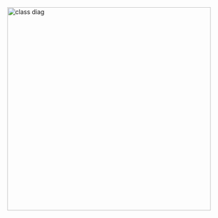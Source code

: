 <img width="464" alt="class diag" src="https://github.com/user-attachments/assets/2ef31a0d-04ee-49aa-b125-9f7103da7e32" />
